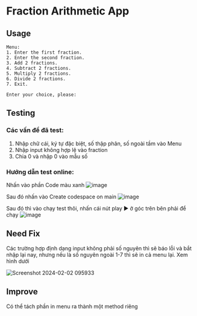 # Fraction Arithmetic App

## Usage
```
Menu:
1. Enter the first fraction.
2. Enter the second fraction.
3. Add 2 fractions.
4. Subtract 2 fractions.
5. Multiply 2 fractions.
6. Divide 2 fractions.
7. Exit.

Enter your choice, please: 
```

## Testing
### Các vấn đề đã test:

1. Nhập chữ cái, ký tự đặc biệt, số thập phân, số ngoài tầm vào Menu
2. Nhập input không hợp lệ vào fraction
3. Chia 0 và nhập 0 vào mẫu số

### Hướng dẫn test online:

Nhấn vào phần Code màu xanh
![image](https://github.com/CongLuanTran/App/assets/152266452/f202e8cf-3af5-4948-8574-173bd9543cf7)

Sau đó nhấn vào Create codespace on main
![image](https://github.com/CongLuanTran/App/assets/152266452/501b93ee-f6af-41fe-9f12-98631d5bc32c)

Sau đó thì vào chạy test thôi, nhấn cái nút play ▶️ ở góc trên bên phải để chạy
![image](https://github.com/CongLuanTran/App/assets/152266452/4b1fb619-44e6-403c-8d12-a2a3827cc2a0)


## Need Fix
Các trường hợp định dạng input không phải số nguyên thì sẽ báo lỗi và bắt nhập lại nay, nhưng nếu là số nguyên ngoài 1-7 thì sẽ in cả menu lại. Xem hình dưới

![Screenshot 2024-02-02 095933](https://github.com/CongLuanTran/App/assets/152266452/fec23433-9742-4d74-80f0-2854686cf71d)

## Improve
Có thể tách phần in menu ra thành một method riêng

